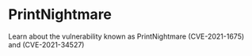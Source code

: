 # PrintNightmare
Learn about the vulnerability known as PrintNightmare (CVE-2021-1675) and (CVE-2021-34527)
